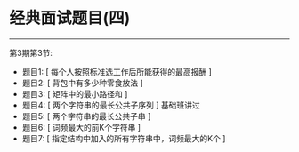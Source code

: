 # 经典面试题目(四)


---

第3期第3节:
- 题目1: [ 每个人按照标准选工作后所能获得的最高报酬 ]
- 题目2: [ 背包中有多少种零食放法 ]
- 题目3: [ 矩阵中的最小路径和 ]
- 题目4: [ 两个字符串的最长公共子序列 ] 基础班讲过
- 题目5: [ 两个字符串的最长公共子串 ]
- 题目6: [ 词频最大的前K个字符串 ]
- 题目7: [ 指定结构中加入的所有字符串中，词频最大的K个 ]
